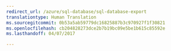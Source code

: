 ```yaml
---
redirect_url: /azure/sql-database/sql-database-export
translationtype: Human Translation
ms.sourcegitcommit: 0b53a5ab59779dc16825887b3c970927f1f30821
ms.openlocfilehash: cb204828273dce2b7b19bc09e5be1b615c85592e
ms.lasthandoff: 04/07/2017

--- 
```

